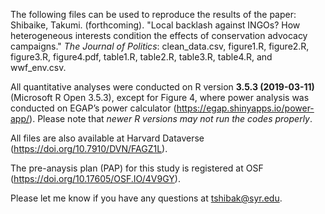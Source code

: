 The following files can be used to reproduce the results of the paper: Shibaike, Takumi. (forthcoming). "Local backlash against INGOs? How heterogeneous interests condition the effects of conservation advocacy campaigns." _The Journal of Politics_: clean_data.csv, figure1.R, figure2.R, figure3.R, figure4.pdf, table1.R, table2.R, table3.R, table4.R, and wwf_env.csv.

All quantitative analyses were conducted on R version **3.5.3 (2019-03-11)**  (Microsoft R Open 3.5.3), except for Figure 4, where power analysis was conducted on EGAP’s power calculator (https://egap.shinyapps.io/power-app/). Please note that _newer R versions may not run the codes properly_.

All files are also available at Harvard Dataverse (https://doi.org/10.7910/DVN/FAGZ1L).

The pre-anaysis plan (PAP) for this study is registered at OSF (https://doi.org/10.17605/OSF.IO/4V9GY).

Please let me know if you have any questions at tshibak@syr.edu.
